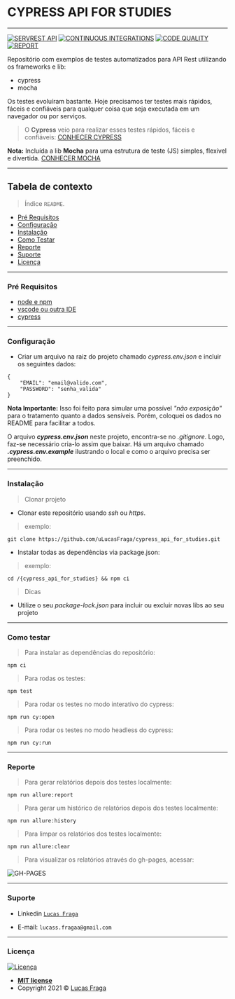 # CYPRESS API FOR STUDIES
-----------------------

[![SERVREST API](https://img.shields.io/badge/API-ServeRest-green)](https://github.com/PauloGoncalvesBH/ServeRest/)
[![CONTINUOUS INTEGRATIONS](https://github.com/uLucasFraga/cypress_api_for_studies/actions/workflows/ci.yml/badge.svg)](https://github.com/uLucasFraga/cypress_api_for_studies/actions/workflows/ci.yml)
[![CODE QUALITY](https://www.code-inspector.com/project/21255/score/svg)](https://frontend.code-inspector.com/public/project/21255/cypress_api_for_studies/dashboard)
[![REPORT](https://img.shields.io/badge/report-valid-brightgreen)](https://ulucasfraga.github.io/cypress_api_for_studies/)


Repositório com exemplos de testes automatizados para API Rest utilizando os frameworks e lib:
- cypress
- mocha

Os testes evoluíram bastante.
Hoje precisamos ter testes mais rápidos, fáceis e confiáveis para qualquer coisa que seja executada em um navegador ou por serviços.

> O **Cypress** veio para realizar esses testes rápidos, fáceis e confiáveis: [CONHECER CYPRESS](https://github.com/cypress-io/cypress)

**Nota:** Incluída a lib **Mocha** para uma estrutura de teste (JS) simples, flexível e divertida.
[CONHECER MOCHA](https://github.com/mochajs/mocha)

-----------------------


## Tabela de contexto

> Índice `README`.

  - [Pré Requisitos](#pré-requisitos)
  - [Configuração](#configuração)
  - [Instalação](#instalação)
  - [Como Testar](#como-testar)
  - [Reporte](#report)
  - [Suporte](#suporte)
  - [Licença](#licença)

-----------------------


### Pré Requisitos

- [node e npm](https://nodejs.org/en/)
- [vscode ou outra IDE](https://code.visualstudio.com/download)
- [cypress](https://www.cypress.io/)

-----------------------


### Configuração

- Criar um arquivo na raiz do projeto chamado _cypress.env.json_ e incluir os seguintes dados:

```
{
    "EMAIL": "email@valido.com",
    "PASSWORD": "senha_valida"
}
```

**Nota Importante:** Isso foi feito para simular uma possível _"não exposição"_ para o tratamento quanto a dados sensíveis. Porém, coloquei os dados no README para facilitar a todos.

O arquivo **_cypress.env.json_** neste projeto, encontra-se no _.gitignore_. Logo, faz-se necessário cria-lo assim que baixar. Há um arquivo chamado **_.cypress.env.example_** ilustrando o local e como o arquivo precisa ser preenchido.


-----------------------


### Instalação

> Clonar projeto

- Clonar este repositório usando _ssh_ ou _https_.

> exemplo:

`git clone https://github.com/uLucasFraga/cypress_api_for_studies.git`

- Instalar todas as dependências via package.json:

> exemplo:

`cd /{cypress_api_for_studies} && npm ci`


> Dicas

- Utilize o seu _package-lock.json_ para incluir ou excluir novas libs ao seu projeto


-----------------------


### Como testar


> Para instalar as dependências do repositório:

`npm ci`

> Para rodas os testes:

`npm test`

> Para rodar os testes no modo interativo do cypress:

`npm run cy:open`

> Para rodar os testes no modo headless do cypress:

`npm run cy:run`


-----------------------


### Reporte

> Para gerar relatórios depois dos testes localmente:

`npm run allure:report`

> Para gerar um histórico de relatórios depois dos testes localmente:

`npm run allure:history`

> Para limpar os relatórios dos testes localmente:

`npm run allure:clear`


> Para visualizar os relatórios através do gh-pages, acessar:

![GH-PAGES](https://imgur.com/gallery/5MXT4DZ)


-----------------------


### Suporte

- Linkedin <a href="https://www.linkedin.com/in/ulucasfraga/" target="_blank">`Lucas Fraga`</a>

- E-mail: `lucass.fragaa@gmail.com`


-----------------------


### Licença

[![Licença](http://img.shields.io/:license-mit-blue.svg?style=flat-square)](http://badges.mit-license.org)

- **[MIT license](http://opensource.org/licenses/mit-license.php)**
- Copyright 2021 © <a href="https://www.linkedin.com/in/ulucasfraga" target="_blank">Lucas Fraga</a>

